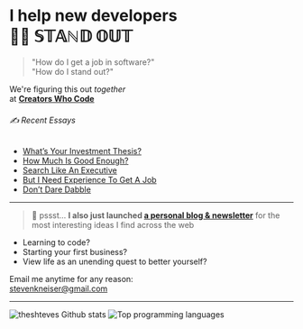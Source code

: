 # I help new developers<br>💃🕺 𝕊𝕋𝔸ℕ𝔻 𝕆𝕌𝕋

> "How do I get a job in software?"
> <br> "How do I stand out?"

We're figuring this out _together_
<br> at [**Creators Who Code**](https://creatorswhocode.com)

###### ✍️ Recent Essays

<!-- BLOG-POST-LIST:START -->
- [What’s Your Investment Thesis?](https://creatorswhocode.com/blog/investment-thesis)
- [How Much Is Good Enough?](https://creatorswhocode.com/blog/good-enough)
- [Search Like An Executive](https://creatorswhocode.com/blog/like-an-executive)
- [But I Need Experience To Get A Job](https://creatorswhocode.com/blog/but-i-need-experience)
- [Don’t Dare Dabble](https://creatorswhocode.com/blog/dont-dare-dabble)
<!-- BLOG-POST-LIST:END -->

---

> 🚀 pssst... **I also just launched [a personal blog & newsletter](https://stevenkneiser.com)** for the most interesting ideas I find across the web

* Learning to code?
* Starting your first business?
* View life as an unending quest to better yourself?

Email me anytime for any reason:
<br> stevenkneiser@gmail.com

---

![theshteves Github stats](https://github-readme-stats.vercel.app/api?username=theshteves&show_icons=true&count_private=true&hide=contribs)
![Top programming languages](https://github-readme-stats.vercel.app/api/top-langs/?username=theshteves&layout=compact)
